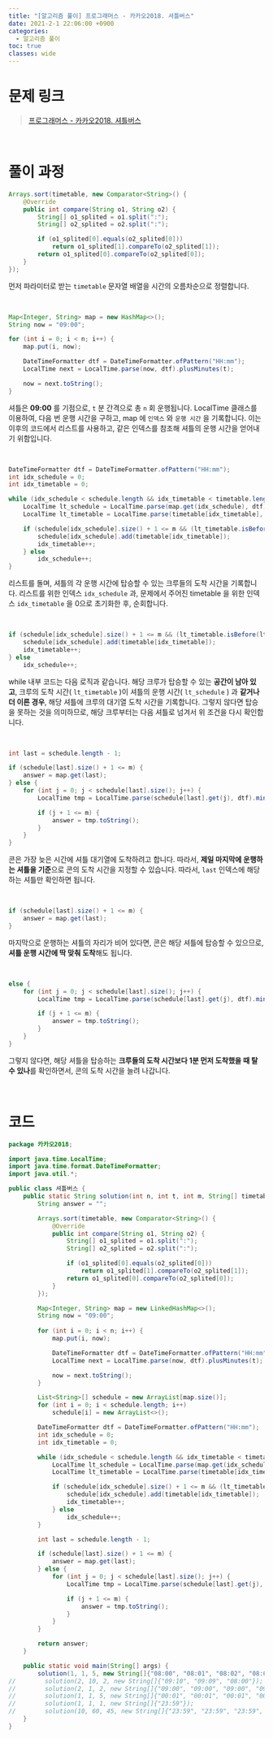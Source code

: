 ```yaml
---
title: "[알고리즘 풀이] 프로그래머스 - 카카오2018. 셔틀버스"
date: 2021-2-1 22:06:00 +0900
categories:
  - 알고리즘 풀이
toc: true
classes: wide
---
```


# 문제 링크

> [프로그래머스 - 카카오2018. 셔틀버스](https://programmers.co.kr/learn/courses/30/lessons/17678)

<br>

# 풀이 과정

```java
Arrays.sort(timetable, new Comparator<String>() {
    @Override
    public int compare(String o1, String o2) {
        String[] o1_splited = o1.split(":");
        String[] o2_splited = o2.split(":");

        if (o1_splited[0].equals(o2_splited[0]))
            return o1_splited[1].compareTo(o2_splited[1]);
        return o1_splited[0].compareTo(o2_splited[0]);
    }
});
```

먼저 파라미터로 받는 `timetable` 문자열 배열을 시간의 오름차순으로 정렬합니다.

<br>

```java
Map<Integer, String> map = new HashMap<>();
String now = "09:00";

for (int i = 0; i < n; i++) {
    map.put(i, now);

    DateTimeFormatter dtf = DateTimeFormatter.ofPattern("HH:mm");
    LocalTime next = LocalTime.parse(now, dtf).plusMinutes(t);

    now = next.toString();
}
```

셔틀은 **09:00** 를 기점으로, `t` 분 간격으로 총 `n` 회 운행됩니다. LocalTime 클래스를 이용하여, 다음 번 운행 시간을 구하고, map 에 `인덱스` 와 `운행 시간` 을 기록합니다. 이는 이후의 코드에서 리스트를 사용하고, 같은 인덱스를 참조해 셔틀의 운행 시간을 얻어내기 위함입니다.

<br>

```java
DateTimeFormatter dtf = DateTimeFormatter.ofPattern("HH:mm");
int idx_schedule = 0;
int idx_timetable = 0;

while (idx_schedule < schedule.length && idx_timetable < timetable.length) {
    LocalTime lt_schedule = LocalTime.parse(map.get(idx_schedule), dtf);
    LocalTime lt_timetable = LocalTime.parse(timetable[idx_timetable], dtf);

    if (schedule[idx_schedule].size() + 1 <= m && (lt_timetable.isBefore(lt_schedule) || lt_timetable.equals(lt_schedule))) {
        schedule[idx_schedule].add(timetable[idx_timetable]);
        idx_timetable++;
    } else
        idx_schedule++;
}
```

리스트를 돌며, 셔틀의 각 운행 시간에 탑승할 수 있는 크루들의 도착 시간을 기록합니다. 리스트를 위한 인덱스 `idx_schedule` 과, 문제에서 주어진 timetable 을 위한 인덱스 `idx_timetable` 을 0으로 초기화한 후, 순회합니다.

<br>

```java
if (schedule[idx_schedule].size() + 1 <= m && (lt_timetable.isBefore(lt_schedule) || lt_timetable.equals(lt_schedule))) {
    schedule[idx_schedule].add(timetable[idx_timetable]);
    idx_timetable++;
} else
    idx_schedule++;
```

while 내부 코드는 다음 로직과 같습니다. 해당 크루가 탑승할 수 있는 **공간이 남아 있고**,  크루의 도착 시간( `lt_timetable` )이 셔틀의 운행 시간( `lt_schedule` ) 과 **같거나 더 이른 경우**, 해당 셔틀에 크루의 대기열 도착 시간을 기록합니다. 그렇지 않다면 탑승을 못하는 것을 의미하므로, 해당 크루부터는 다음 셔틀로 넘겨서 위 조건을 다시 확인합니다.

<br>

```java
int last = schedule.length - 1;

if (schedule[last].size() + 1 <= m) {
    answer = map.get(last);
} else {
    for (int j = 0; j < schedule[last].size(); j++) {
        LocalTime tmp = LocalTime.parse(schedule[last].get(j), dtf).minusMinutes(1);

        if (j + 1 <= m) {
            answer = tmp.toString();
        }
    }
}
```

콘은 가장 늦은 시간에 셔틀 대기열에 도착하려고 합니다. 따라서, **제일 마지막에 운행하는 셔틀을 기준**으로 콘의 도착 시간을 지정할 수 있습니다. 따라서, `last` 인덱스에 해당하는 셔틀만 확인하면 됩니다.

<br>

```java
if (schedule[last].size() + 1 <= m) {
    answer = map.get(last);
}
```

마지막으로 운행하는 셔틀의 자리가 비어 있다면, 콘은 해당 셔틀에 탑승할 수 있으므로, **셔틀 운행 시간에 딱 맞춰 도착**해도 됩니다.

<br>

```java
else {
    for (int j = 0; j < schedule[last].size(); j++) {
        LocalTime tmp = LocalTime.parse(schedule[last].get(j), dtf).minusMinutes(1);

        if (j + 1 <= m) {
            answer = tmp.toString();
        }
    }
}
```

그렇지 않다면, 해당 셔틀을 탑승하는 **크루들의 도착 시간보다 1분 먼저 도착했을 때 탈 수 있나**를 확인하면서, 콘의 도착 시간을 늘려 나갑니다.

<br>

# 코드

```java
package 카카오2018;

import java.time.LocalTime;
import java.time.format.DateTimeFormatter;
import java.util.*;

public class 셔틀버스 {
    public static String solution(int n, int t, int m, String[] timetable) {
        String answer = "";

        Arrays.sort(timetable, new Comparator<String>() {
            @Override
            public int compare(String o1, String o2) {
                String[] o1_splited = o1.split(":");
                String[] o2_splited = o2.split(":");

                if (o1_splited[0].equals(o2_splited[0]))
                    return o1_splited[1].compareTo(o2_splited[1]);
                return o1_splited[0].compareTo(o2_splited[0]);
            }
        });

        Map<Integer, String> map = new LinkedHashMap<>();
        String now = "09:00";
        
        for (int i = 0; i < n; i++) {
            map.put(i, now);

            DateTimeFormatter dtf = DateTimeFormatter.ofPattern("HH:mm");
            LocalTime next = LocalTime.parse(now, dtf).plusMinutes(t);

            now = next.toString();
        }

        List<String>[] schedule = new ArrayList[map.size()];
        for (int i = 0; i < schedule.length; i++)
            schedule[i] = new ArrayList<>();

        DateTimeFormatter dtf = DateTimeFormatter.ofPattern("HH:mm");
        int idx_schedule = 0;
        int idx_timetable = 0;

        while (idx_schedule < schedule.length && idx_timetable < timetable.length) {
            LocalTime lt_schedule = LocalTime.parse(map.get(idx_schedule), dtf);
            LocalTime lt_timetable = LocalTime.parse(timetable[idx_timetable], dtf);

            if (schedule[idx_schedule].size() + 1 <= m && (lt_timetable.isBefore(lt_schedule) || lt_timetable.equals(lt_schedule))) {
                schedule[idx_schedule].add(timetable[idx_timetable]);
                idx_timetable++;
            } else
                idx_schedule++;
        }

        int last = schedule.length - 1;

        if (schedule[last].size() + 1 <= m) {
            answer = map.get(last);
        } else {
            for (int j = 0; j < schedule[last].size(); j++) {
                LocalTime tmp = LocalTime.parse(schedule[last].get(j), dtf).minusMinutes(1);

                if (j + 1 <= m) {
                    answer = tmp.toString();
                }
            }
        }

        return answer;
    }

    public static void main(String[] args) {
        solution(1, 1, 5, new String[]{"08:00", "08:01", "08:02", "08:03"});
//        solution(2, 10, 2, new String[]{"09:10", "09:09", "08:00"});
//        solution(2, 1, 2, new String[]{"09:00", "09:00", "09:00", "09:00"});
//        solution(1, 1, 5, new String[]{"00:01", "00:01", "00:01", "00:01", "00:01"});
//        solution(1, 1, 1, new String[]{"23:59"});
//        solution(10, 60, 45, new String[]{"23:59", "23:59", "23:59", "23:59", "23:59", "23:59", "23:59", "23:59", "23:59", "23:59", "23:59", "23:59", "23:59", "23:59", "23:59", "23:59"});
    }
}
```